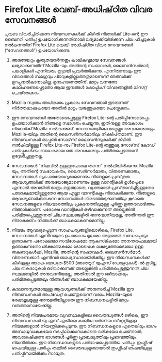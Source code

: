 # Firefox Lite വെബ്-അധിഷ്‌ഠിത വിവര സേവനങ്ങൾ

ചുവടെ വിവരിച്ചിരിക്കുന്ന നിബന്ധനകൾക്ക് കീഴിൽ നിങ്ങൾക്ക് Lite–ന്റെ ഈ ബൈനറി പതിപ്പ് ഉപയോഗിക്കുന്നതിനായി ലഭ്യമാക്കിയിരിക്കുന്ന ചില ഫീച്ചറുകൾ നൽകുന്നതിന്  Firefox Lite വെബ്-അധിഷ്‌ഠിത വിവര സേവനങ്ങൾ (“സേവനങ്ങൾ”) ഉപയോഗിക്കുന്നു. 

1. അങ്ങേയറ്റം കൃത്യതയാർന്നതും കാലികവുമായ സേവനങ്ങൾ ലഭ്യമാക്കുന്നതിന് Mozilla-യും അതിന്റെ സംഭാവകർ, ലൈസൻസർമാർ, പങ്കാളികൾ എന്നിവരും കൂട്ടായി പ്രവർത്തിക്കുന്നു. എന്നിരുന്നാലും ഈ വിവരങ്ങൾ സമഗ്രവും പിഴവുകളില്ലാത്തതുമാണെന്ന് ഞങ്ങൾക്ക് ഉറപ്പുനൽകാനാകില്ല. ഉദാഹരണത്തിന്, മാറ്റം വന്നതോ കാലഹരണപ്പെട്ടതോ ആയ ഇനങ്ങൾ ഷോപ്പിംഗ് വിവരങ്ങളിൽ ലിസ്‌റ്റ് ചെയ്‌തേക്കാം.

2. Mozilla സ്വന്തം അധികാരം പ്രകാരം സേവനങ്ങൾ തുടരുന്നത് നിർത്തലാക്കുകയോ അതിൽ മാറ്റം വരുത്തുകയോ ചെയ്തേക്കാം.

3. ഈ സേവനങ്ങൾ അതോടൊപ്പമുള്ള Firefox Lite-ന്റെ പതിപ്പിനോടൊപ്പം ഉപയോഗിക്കാൻ നിങ്ങളെ സ്വാഗതം ചെയ്യുന്നു, ഇതിനുള്ള അവകാശം നിങ്ങൾക്ക് Mozilla നൽകുന്നുണ്ട്. സേവനങ്ങളിലെ മറ്റെല്ലാ അവകാശങ്ങളും Mozilla-യിലും അതിന്റെ ലൈസൻസർമാരിലും നിക്ഷിപ്‌തമാണ്. ഈ നിബന്ധനകൾ ഓപ്പൺ സോഴ്‌സ് ലൈസൻസുകൾക്ക് കീഴിൽ നൽകിയിട്ടുള്ള Firefox Lite-നും Firefox Lite-ന്റെ തത്തുല്യ സോഴ്‌സ് കോഡ് പതിപ്പുകൾക്കും ബാധകമായ ഒരു അവകാശവും പരിമിതപ്പെടുത്താൻ ഉദ്ദേശിച്ചുള്ളതല്ല.

4. സേവനങ്ങൾ “നിലവിൽ ഉള്ളതുപോലെ തന്നെ” നൽകിയിരിക്കുന്നു. Mozilla-യും, അതിന്റെ സംഭാവകരും, ലൈസൻസർമാരും, വിതരണക്കാരും, സേവനങ്ങൾ വ്യാപാരയോഗ്യമാണെന്നും നിങ്ങളുടെ പ്രസ്‌തുത ആവശ്യങ്ങൾക്ക് അനുയോജ്യമാണെന്നും ഉള്ള വാറന്റികൾ ഉൾപ്പെടെ എന്നാൽ അവയിൽ മാത്രം ഒതുങ്ങാതെ, വ്യക്തമായി പ്രസ്‌താവിച്ചിട്ടുള്ളതോ പരോക്ഷമായിട്ടുള്ളതോ ആയ എല്ലാ വാറന്റികളും നിരാകരിക്കുന്നു. നിങ്ങളുടെ ആവശ്യങ്ങൾക്കുതകുന്ന സേവനങ്ങൾ തിരഞ്ഞെടുക്കുന്നതിലും കൂടാതെ സേവനങ്ങളുടെ നിലവാരത്തിലും പ്രകടനത്തിലുമുള്ള പൂർണ്ണ ഉത്തരവാദിത്തം നിങ്ങൾക്കാണ്. പരോക്ഷ വാറന്റികൾ ഒഴിവാക്കുന്നത് അല്ലെങ്കിൽ പരിമിതപ്പെടുത്തുന്നത് ചില സ്ഥലങ്ങളിൽ അനുവദനീയമല്ല, അതിനാൽ ഈ നിരാകരണം നിങ്ങൾക്ക് ബാധകമാകണമെന്നില്ല.

5. നിയമം ആവശ്യപ്പെടുന്ന സാഹചര്യങ്ങളിലൊഴികെ, Firefox Lite, സേവനങ്ങൾ എന്നിവയുടെ ഉപയോഗം മൂലമോ അതുമായി ബന്ധപ്പെട്ടോ ഉണ്ടാകുന്ന പരോക്ഷമോ സവിശേഷമോ ആകസ്‌മികമോ അനന്തരഫലമായി ഉണ്ടാകുന്നതോ ശിക്ഷാത്മകമോ ദോഷൈക ലക്ഷ്യത്തോടെയോ ഉള്ള തകരാറുകൾക്ക്, Mozilla, അതിന്റെ സംഭാവകർ, ലൈസൻസർമാർ, വിതരണക്കാർ എന്നിവർ ബാധ്യസ്ഥരായിരിക്കില്ല. ഈ നിബന്ധനകൾക്ക് കീഴിലുള്ള ആകെ ബാധ്യത $500 (അഞ്ഞൂറ് യുഎസ് ഡോളറുകൾ)-ൽ കൂടില്ല. ചില തകരാറുകൾ ഒഴിവാക്കുന്നത് അല്ലെങ്കിൽ പരിമിതപ്പെടുത്തുന്നത് ചില സ്ഥലങ്ങളിൽ അനുവദനീയമല്ല, അതിനാൽ ഈ ഒഴിവാക്കലും പരിമിതപ്പെടുത്തലും നിങ്ങൾക്ക് ബാധകമായേക്കില്ല.

6. കാലാനുസൃതമായുള്ള ആവശ്യങ്ങൾക്ക് അനുസരിച്ച് Mozilla ഈ നിബന്ധനകൾ അപ്‌ഡേറ്റ് ചെയ്‌‌തുവെന്ന് വരാം. Mozilla-യുടെ രേഖാമൂലമുള്ള അനുമതിയില്ലാതെ ഈ നിബന്ധനകളിൽ മാറ്റം വരുത്താനായേക്കില്ല.

7. അതിന്റെ നിയമപരമായ വ്യവസ്ഥകളിലെ വൈരുദ്ധ്യങ്ങൾ ഒഴികെ, ഈ നിബന്ധനകൾ യു.എസ്.എയിലെ കാലിഫോർണിയ സ്‌റ്റേറ്റിലുള്ള നിയമങ്ങളാൽ നിയന്ത്രിക്കപ്പെടുന്നു. ഈ നിബന്ധനകളുടെ ഏതെങ്കിലും ഭാഗം അസാധുവാകുകയോ നടപ്പിലാക്കാനാകാതെ വരികയോ ചെയ്‌താൽ, അവശേഷിക്കുന്ന ഭാഗങ്ങൾ പൂർണ്ണ പ്രാബല്യത്തിലും പ്രഭാവത്തിലും നിലനിൽക്കും. ഈ നിബന്ധനകളുടെ പരിഭാഷപ്പെടുത്തിയ പതിപ്പും ഇംഗ്ലീഷ് ഭാഷയിലുള്ള പതിപ്പും തമ്മിൽ വൈരുദ്ധ്യമുണ്ടായാൽ ഇംഗ്ലീഷ് ഭാഷയിലുള്ള പതിപ്പിനായിരിക്കും സാധുത.

